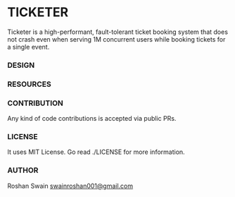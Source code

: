 # TICKETER

Ticketer is a high-performant, fault-tolerant ticket booking system that
does not crash even when serving 1M concurrent users while booking tickets for
a single event.

### DESIGN


### RESOURCES


### CONTRIBUTION

Any kind of code contributions is accepted via public PRs.

### LICENSE
It uses MIT License. Go read ./LICENSE for more information.

### AUTHOR
Roshan Swain <swainroshan001@gmail.com>

